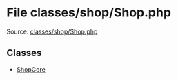 File classes/shop/Shop.php
=========
Source: [classes/shop/Shop.php](https://github.com/PrestaShop/PrestaShop/blob/1.6.1.1/classes/shop/Shop.php)


Classes
-------

* [ShopCore](class.ShopCore.md)

